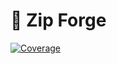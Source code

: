 # 🔨 Zip Forge

[![Coverage](https://sonarcloud.io/api/project_badges/measure?project=helpermethod_zip-mold&metric=coverage)](https://sonarcloud.io/summary/new_code?id=helpermethod_zip-mold)
